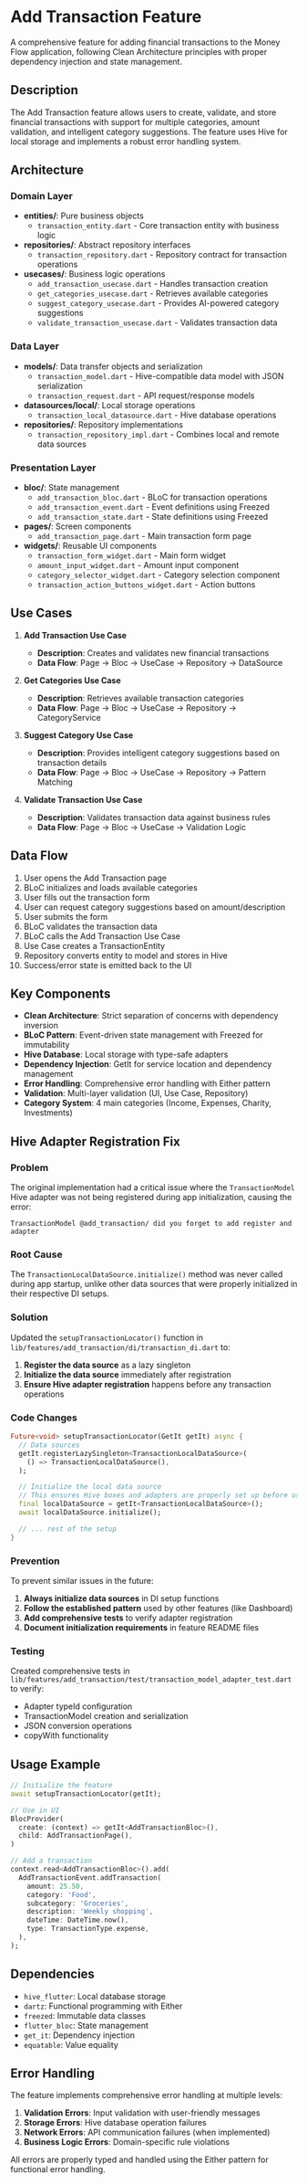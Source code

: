 # Add Transaction Feature

A comprehensive feature for adding financial transactions to the Money Flow application, following Clean Architecture principles with proper dependency injection and state management.

## Description

The Add Transaction feature allows users to create, validate, and store financial transactions with support for multiple categories, amount validation, and intelligent category suggestions. The feature uses Hive for local storage and implements a robust error handling system.

## Architecture

### Domain Layer
- **entities/**: Pure business objects
  - `transaction_entity.dart` - Core transaction entity with business logic
- **repositories/**: Abstract repository interfaces
  - `transaction_repository.dart` - Repository contract for transaction operations
- **usecases/**: Business logic operations
  - `add_transaction_usecase.dart` - Handles transaction creation
  - `get_categories_usecase.dart` - Retrieves available categories
  - `suggest_category_usecase.dart` - Provides AI-powered category suggestions
  - `validate_transaction_usecase.dart` - Validates transaction data

### Data Layer
- **models/**: Data transfer objects and serialization
  - `transaction_model.dart` - Hive-compatible data model with JSON serialization
  - `transaction_request.dart` - API request/response models
- **datasources/local/**: Local storage operations
  - `transaction_local_datasource.dart` - Hive database operations
- **repositories/**: Repository implementations
  - `transaction_repository_impl.dart` - Combines local and remote data sources

### Presentation Layer
- **bloc/**: State management
  - `add_transaction_bloc.dart` - BLoC for transaction operations
  - `add_transaction_event.dart` - Event definitions using Freezed
  - `add_transaction_state.dart` - State definitions using Freezed
- **pages/**: Screen components
  - `add_transaction_page.dart` - Main transaction form page
- **widgets/**: Reusable UI components
  - `transaction_form_widget.dart` - Main form widget
  - `amount_input_widget.dart` - Amount input component
  - `category_selector_widget.dart` - Category selection component
  - `transaction_action_buttons_widget.dart` - Action buttons

## Use Cases

1. **Add Transaction Use Case**
   - **Description**: Creates and validates new financial transactions
   - **Data Flow**: Page -> Bloc -> UseCase -> Repository -> DataSource

2. **Get Categories Use Case**
   - **Description**: Retrieves available transaction categories
   - **Data Flow**: Page -> Bloc -> UseCase -> Repository -> CategoryService

3. **Suggest Category Use Case**
   - **Description**: Provides intelligent category suggestions based on transaction details
   - **Data Flow**: Page -> Bloc -> UseCase -> Repository -> Pattern Matching

4. **Validate Transaction Use Case**
   - **Description**: Validates transaction data against business rules
   - **Data Flow**: Page -> Bloc -> UseCase -> Validation Logic

## Data Flow

1. User opens the Add Transaction page
2. BLoC initializes and loads available categories
3. User fills out the transaction form
4. User can request category suggestions based on amount/description
5. User submits the form
6. BLoC validates the transaction data
7. BLoC calls the Add Transaction Use Case
8. Use Case creates a TransactionEntity
9. Repository converts entity to model and stores in Hive
10. Success/error state is emitted back to the UI

## Key Components

- **Clean Architecture**: Strict separation of concerns with dependency inversion
- **BLoC Pattern**: Event-driven state management with Freezed for immutability
- **Hive Database**: Local storage with type-safe adapters
- **Dependency Injection**: GetIt for service location and dependency management
- **Error Handling**: Comprehensive error handling with Either pattern
- **Validation**: Multi-layer validation (UI, Use Case, Repository)
- **Category System**: 4 main categories (Income, Expenses, Charity, Investments)

## Hive Adapter Registration Fix

### Problem
The original implementation had a critical issue where the `TransactionModel` Hive adapter was not being registered during app initialization, causing the error:
```
TransactionModel @add_transaction/ did you forget to add register and adapter
```

### Root Cause
The `TransactionLocalDataSource.initialize()` method was never called during app startup, unlike other data sources that were properly initialized in their respective DI setups.

### Solution
Updated the `setupTransactionLocator()` function in `lib/features/add_transaction/di/transaction_di.dart` to:

1. **Register the data source** as a lazy singleton
2. **Initialize the data source** immediately after registration
3. **Ensure Hive adapter registration** happens before any transaction operations

### Code Changes
```dart
Future<void> setupTransactionLocator(GetIt getIt) async {
  // Data sources
  getIt.registerLazySingleton<TransactionLocalDataSource>(
    () => TransactionLocalDataSource(),
  );

  // Initialize the local data source
  // This ensures Hive boxes and adapters are properly set up before use
  final localDataSource = getIt<TransactionLocalDataSource>();
  await localDataSource.initialize();

  // ... rest of the setup
}
```

### Prevention
To prevent similar issues in the future:

1. **Always initialize data sources** in DI setup functions
2. **Follow the established pattern** used by other features (like Dashboard)
3. **Add comprehensive tests** to verify adapter registration
4. **Document initialization requirements** in feature README files

### Testing
Created comprehensive tests in `lib/features/add_transaction/test/transaction_model_adapter_test.dart` to verify:
- Adapter typeId configuration
- TransactionModel creation and serialization
- JSON conversion operations
- copyWith functionality

## Usage Example

```dart
// Initialize the feature
await setupTransactionLocator(getIt);

// Use in UI
BlocProvider(
  create: (context) => getIt<AddTransactionBloc>(),
  child: AddTransactionPage(),
)

// Add a transaction
context.read<AddTransactionBloc>().add(
  AddTransactionEvent.addTransaction(
    amount: 25.50,
    category: 'Food',
    subcategory: 'Groceries',
    description: 'Weekly shopping',
    dateTime: DateTime.now(),
    type: TransactionType.expense,
  ),
);
```

## Dependencies

- `hive_flutter`: Local database storage
- `dartz`: Functional programming with Either
- `freezed`: Immutable data classes
- `flutter_bloc`: State management
- `get_it`: Dependency injection
- `equatable`: Value equality

## Error Handling

The feature implements comprehensive error handling at multiple levels:

1. **Validation Errors**: Input validation with user-friendly messages
2. **Storage Errors**: Hive database operation failures
3. **Network Errors**: API communication failures (when implemented)
4. **Business Logic Errors**: Domain-specific rule violations

All errors are properly typed and handled using the Either pattern for functional error handling.
